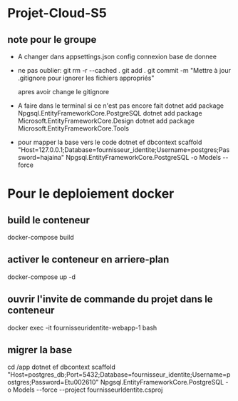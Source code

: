 # Projet-Cloud-S5

## note pour le groupe
* A changer dans appsettings.json config connexion base de donnee

* ne pas oublier:
    git rm -r --cached .
    git add .
    git commit -m "Mettre à jour .gitignore pour ignorer les fichiers appropriés"

    apres avoir change le gitignore

* A faire dans le terminal si ce n'est pas encore fait
    dotnet add package Npgsql.EntityFrameworkCore.PostgreSQL
    dotnet add package Microsoft.EntityFrameworkCore.Design
    dotnet add package Microsoft.EntityFrameworkCore.Tools

* pour mapper la base vers le code
    dotnet ef dbcontext scaffold "Host=127.0.0.1;Database=fournisseur_identite;Username=postgres;Password=hajaina" Npgsql.EntityFrameworkCore.PostgreSQL -o Models --force

# Pour le deploiement docker
## build le conteneur
docker-compose build 
## activer le conteneur en arriere-plan
docker-compose up -d
## ouvrir l'invite de commande du projet dans le conteneur
docker exec -it fournisseuridentite-webapp-1 bash
## migrer la base 
cd /app
dotnet ef dbcontext scaffold "Host=postgres_db;Port=5432;Database=fournisseur_identite;Username=postgres;Password=Etu002610" Npgsql.EntityFrameworkCore.PostgreSQL -o Models --force --project fournisseurIdentite.csproj




